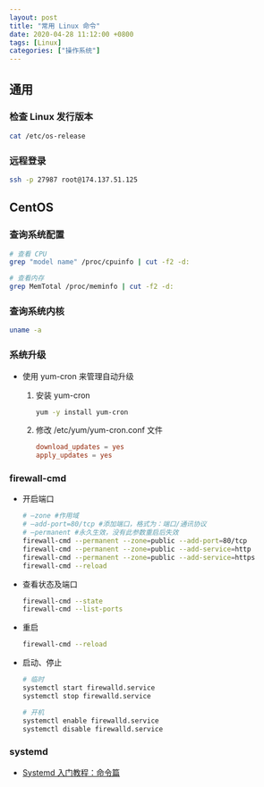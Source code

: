 ```yaml
---
layout: post
title: "常用 Linux 命令"
date: 2020-04-28 11:12:00 +0800
tags: [Linux]
categories: ["操作系统"]
---
```


## 通用

### 检查 Linux 发行版本

```bash
cat /etc/os-release
```

### 远程登录

```bash
ssh -p 27987 root@174.137.51.125
```

## CentOS

### 查询系统配置

```bash
# 查看 CPU
grep "model name" /proc/cpuinfo | cut -f2 -d:

# 查看内存
grep MemTotal /proc/meminfo | cut -f2 -d:
```

### 查询系统内核

```bash
uname -a
```

### 系统升级

- 使用 yum-cron 来管理自动升级

  1. 安装 yum-cron

     ```bash
     yum -y install yum-cron
     ```

  1. 修改 /etc/yum/yum-cron.conf 文件

     ```conf
     download_updates = yes
     apply_updates = yes
     ```

### firewall-cmd

- 开启端口

  ```bash
  # –zone #作用域
  # –add-port=80/tcp #添加端口，格式为：端口/通讯协议
  # –permanent #永久生效，没有此参数重启后失效
  firewall-cmd --permanent --zone=public --add-port=80/tcp
  firewall-cmd --permanent --zone=public --add-service=http
  firewall-cmd --permanent --zone=public --add-service=https
  firewall-cmd --reload
  ```

- 查看状态及端口

  ```bash
  firewall-cmd --state
  firewall-cmd --list-ports
  ```

- 重启

  ```bash
  firewall-cmd --reload
  ```

- 启动、停止

  ```bash
  # 临时
  systemctl start firewalld.service
  systemctl stop firewalld.service

  # 开机
  systemctl enable firewalld.service
  systemctl disable firewalld.service
  ```

### systemd

- [Systemd 入门教程：命令篇](http://www.ruanyifeng.com/blog/2016/03/systemd-tutorial-commands.html)
